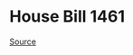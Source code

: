 # House Bill 1461

[Source](http://lawfilesext.leg.wa.gov/biennium/2021-22/Xml/Bills/House%20Bills/1461.xml)